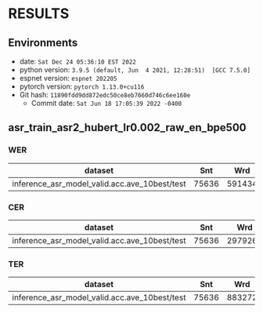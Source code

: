 <!-- Generated by scripts/utils/show_asr_result.sh -->
# RESULTS
## Environments
- date: `Sat Dec 24 05:36:10 EST 2022`
- python version: `3.9.5 (default, Jun  4 2021, 12:28:51)  [GCC 7.5.0]`
- espnet version: `espnet 202205`
- pytorch version: `pytorch 1.13.0+cu116`
- Git hash: `11890fdd9dd872edc50ce8eb7660d746c6ee160e`
  - Commit date: `Sat Jun 18 17:05:39 2022 -0400`

## asr_train_asr2_hubert_lr0.002_raw_en_bpe500
### WER

|dataset|Snt|Wrd|Corr|Sub|Del|Ins|Err|S.Err|
|---|---|---|---|---|---|---|---|---|
|inference_asr_model_valid.acc.ave_10best/test|75636|591434|96.6|2.9|0.5|0.6|4.0|20.6|

### CER

|dataset|Snt|Wrd|Corr|Sub|Del|Ins|Err|S.Err|
|---|---|---|---|---|---|---|---|---|
|inference_asr_model_valid.acc.ave_10best/test|75636|2979262|98.9|0.5|0.6|0.6|1.7|20.6|

### TER

|dataset|Snt|Wrd|Corr|Sub|Del|Ins|Err|S.Err|
|---|---|---|---|---|---|---|---|---|
|inference_asr_model_valid.acc.ave_10best/test|75636|883272|96.6|2.2|1.2|0.8|4.2|20.6|